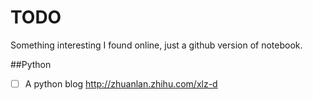# TODO
Something interesting I found online, just a github version of notebook.

##Python
- [ ] A python blog http://zhuanlan.zhihu.com/xlz-d
